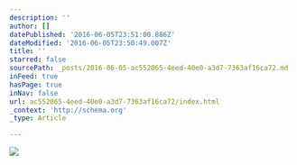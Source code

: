 ```yaml
---
description: ''
author: []
datePublished: '2016-06-05T23:51:00.886Z'
dateModified: '2016-06-05T23:50:49.007Z'
title: ''
starred: false
sourcePath: _posts/2016-06-05-ac552065-4eed-40e0-a3d7-7363af16ca72.md
inFeed: true
hasPage: true
inNav: false
url: ac552065-4eed-40e0-a3d7-7363af16ca72/index.html
_context: 'http://schema.org'
_type: Article

---
```

![](https://the-grid-user-content.s3-us-west-2.amazonaws.com/04402941-3a06-41d4-b98a-9425916da087.jpg)